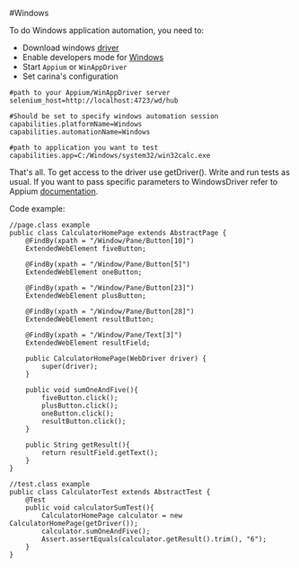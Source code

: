 #Windows

To do Windows application automation, you need to:

* Download windows [driver](https://github.com/Microsoft/WinAppDriver/releases)
* Enable developers mode for [Windows](https://docs.microsoft.com/en-us/windows/apps/get-started/enable-your-device-for-development)
* Start `Appium` or `WinAppDriver`
* Set carina's configuration

```
#path to your Appium/WinAppDriver server
selenium_host=http://localhost:4723/wd/hub

#Should be set to specify windows automation session
capabilities.platformName=Windows
capabilities.automationName=Windows

#path to application you want to test	
capabilities.app=C:/Windows/system32/win32calc.exe
```

That's all. To get access to the driver use getDriver(). Write and run tests as usual. If you want to pass specific parameters to WindowsDriver refer to Appium [documentation](https://github.com/appium/appium-windows-driver#windowsdriver-specific-capabilities).

Code example:

```
//page.class example
public class CalculatorHomePage extends AbstractPage {
    @FindBy(xpath = "/Window/Pane/Button[10]")
    ExtendedWebElement fiveButton;
    
    @FindBy(xpath = "/Window/Pane/Button[5]")
    ExtendedWebElement oneButton;
    
    @FindBy(xpath = "/Window/Pane/Button[23]")
    ExtendedWebElement plusButton;
    
    @FindBy(xpath = "/Window/Pane/Button[28]")
    ExtendedWebElement resultButton;
    
    @FindBy(xpath = "/Window/Pane/Text[3]")
    ExtendedWebElement resultField;
    
    public CalculatorHomePage(WebDriver driver) {
        super(driver);
    }
    
    public void sumOneAndFive(){
        fiveButton.click();
        plusButton.click();
        oneButton.click();
        resultButton.click();
    }
    
    public String getResult(){
        return resultField.getText();
    }
}
```


```
//test.class example
public class CalculatorTest extends AbstractTest {
    @Test
    public void calculatorSumTest(){
        CalculatorHomePage calculator = new CalculatorHomePage(getDriver());
        calculator.sumOneAndFive();
        Assert.assertEquals(calculator.getResult().trim(), "6");
    }
}
```
